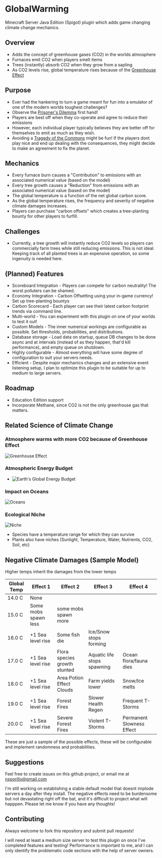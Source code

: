 # GlobalWarming
Minecraft Server Java Edition (Spigot) plugin which adds game changing climate change mechanics.

## Overview
+ Adds the concept of greenhouse gases (CO2) in the worlds atmosphere 
+ Furnaces emit CO2 when players smelt items
+ Trees (instantly) absorb CO2 when they grow from a sapling
+ As CO2 levels rise, global temperature rises because of the [Greenhouse Effect](http://hyperphysics.phy-astr.gsu.edu/hbase/thermo/grnhse.html)

## Purpose
+ Ever had the hankering to turn a game meant for fun into a emulator of one of the modern worlds toughest challenges?
+ Observe the [Prisoner's Dilemma](https://en.wikipedia.org/wiki/Prisoner%27s_dilemma#In_environmental_studies) first hand! 
+ Players are best off when they co-operate and agree to reduce their emissions
+ However, each individual player typically believes they are better off for themselves to emit as much as they wish. 
+ Avoiding a [Tragedy of the Commons](https://en.wikipedia.org/wiki/Tragedy_of_the_commons) might be fun! If the players dont play nice and end up dealing with the consequences, they might decide to make an agreement to fix the planet. 

## Mechanics 
+ Every furnace burn causes a "Contribution" to emissions with an associated numerical value (based on the model)
+ Every tree growth causes a "Reduction" from emissions with an associated numerical value (based on the model)
+ The global temperature is a function of the net global carbon score. 
+ As the global temperature rises, the frequency and severity of negative climate damages increases.
+ Players can purchase "carbon offsets" which creates a tree-planting bounty for other players to furfill. 

## Challenges
+ Currently, a tree growth will instantly reduce CO2 levels so players can commercially farm trees while still reducing emissions. This is not ideal. Keeping track of all planted trees is an expensive operation, so some ingenuity is needed here.

## (Planned) Features
+ Scoreboard Integration - Players can compete for carbon neutrality! The worst polluters can be shamed.
+ Economy Integration - Carbon Offsetting using your in-game currency! Set up tree-planting bountys 
+ Carbon Scorecard - Each player can see their latest carbon footprint trends via command line.
+ Multi-world - You can experiment with this plugin on one of your worlds to test it out!
+ Custom Models - The inner numerical workings are configurable as possible. Set thresholds, probabilities, and distributions.
+ Database storage - Load data on startup, queue DB changes to be done async and at intervals (instead of as they happen, that'd kill performance), and empty queue on shutdown. 
+ Highly configurable - Almost everything will have some degree of configuration to suit your servers needs.
+ Efficient - Despite major mechanics changes and an extensive event listening setup, I plan to optimize this plugin to be suitable for up to medium to large servers. 

## Roadmap
+ Education Edition support
+ Incorporate Methane, since CO2 is not the only greenhouse gas that matters.

## Related Science of Climate Change
### Atmosphere warms with more CO2 because of Greenhouse Effect
![Greenhouse Effect](https://i.imgur.com/XsWJGz9.png)
### Atmospheric Energy Budget
+ ![Earth's Global Energy Budget](https://i.imgur.com/aHdJxXc.png)
### Impact on Oceans
![Oceans](https://i.imgur.com/dJPkYAo.png)
### Ecological Niche
![Niche](https://i.imgur.com/e6pwXlI.png)
- Species have a temperature range for which they can survive
- Plants also have niches (Sunlight, Temperature, Water, Nutrients, CO2, Soil, etc)


## Negative Climate Damages (Sample Model)
Higher temps inherit the damages from the lower temps

| Global Temp | Effect 1 | Effect 2 | Effect 3 | Effect 4 |
| ------ | ------------ | ------- | --------|-----------|
| 14.0 C | None | | | |
| 15.0 C | Some mobs spawn less | some mobs spawn more | | |
| 16.0 C | +1 Sea level rise | Some fish die | Ice/Snow stops forming | |
| 17.0 C | +1 Sea level rise | Flora species growth stunted | Aquatic life stops spawning | Ocean flora/fauna dies |
| 18.0 C | +1 Sea level rise | Area Potion Effect Clouds | Farm yields lower | Snow/Ice melts |
| 19.0 C | +1 Sea level rise | Forest Fires | Slower Health Regen | Frequent T-Storms | |
| 20.0 C | +1 Sea level rise | Severe Forest Fires | Violent T-Storms | Permanent Slowness Effect |

These are just a sample of the possible effects, these will be configurable and implement randomness and probabilities.

## Suggestions 
Feel free to create issues on this github project, or email me at nsporillo@gmail.com

I'm still working on establishing a stable default model that doesnt implode servers a day after they install. The negative effects need to be burdensome but not devastating right off the bat, and it's difficult to project what will happpen. Please let me know if you have any thoughts!

## Contributing 
Always welcome to fork this repository and submit pull requests!

I will need at least a medium size server to test this plugin on once I've completed features and testing! Performance is important to me, and I can only identify the problematic code sections with the help of server owners. 
